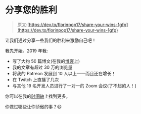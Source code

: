 # 分享您的胜利

> 原文:[https://dev.to/florinpop17/share-your-wins-1gfp](https://dev.to/florinpop17/share-your-wins-1gfp)

让我们通过分享一些我们的胜利来激励自己吧！

我先开始。2019 年我:

*   写了大约 50 篇博文(在我的[博客](https://florin-pop.com)上)
*   我的文章有超过 30 万的浏览量
*   将我的 Patreon 发展到 10 人以上——而且还在增长！
*   在 Twitch 上直播了几次
*   与其他 19 名开发人员进行了一对一的 Zoom 会议(了不起的人！)

你可以在我的[时间轴](https://florin-pop.com/timeline)上找到更多。

你做过哪些让你骄傲的事？😃